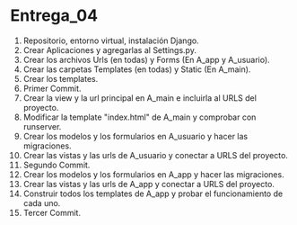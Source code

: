 # Entrega_04

1. Repositorio, entorno virtual, instalación Django.
2. Crear Aplicaciones y agregarlas al Settings.py.
3. Crear los archivos Urls (en todas) y Forms (En A_app y A_usuario).
4. Crear las carpetas Templates (en todas) y Static (En A_main).
5. Crear los templates.
6. Primer Commit.
7. Crear la view y la url principal en A_main e incluirla al URLS del proyecto.
8. Modificar la template "index.html" de A_main y comprobar con runserver.
9. Crear los modelos y los formularios en A_usuario y hacer las migraciones.
10. Crear las vistas y las urls de A_usuario y conectar a URLS del proyecto.
11. Segundo Commit.
12. Crear los modelos y los formularios en A_app y hacer las migraciones.
13. Crear las vistas y las urls de A_app y conectar a URLS del proyecto.
14. Construir todos los templates de A_app y probar el funcionamiento de cada uno.
15. Tercer Commit.
